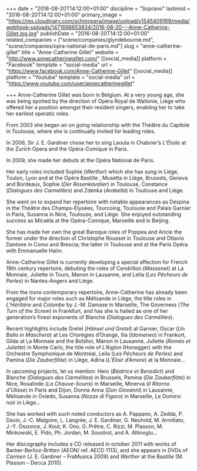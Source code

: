 +++
date = "2016-08-20T14:12:00+01:00"
discipline = "Soprano"
lastmod = "2016-08-20T14:12:00+01:00"
primary_image = "https://res.cloudinary.com/schmopera/image/upload/v1545409169/media/webhook-uploads/1471698653834/2016-08-20---Anne-Catherine-Gillet.jpg.jpg"
publishDate = "2016-08-20T14:12:00+01:00"
related_companies = ["scene/companies/glyndebourne.md", "scene/companies/opra-national-de-paris.md"]
slug = "anne-catherine-gillet"
title = "Anne-Catherine Gillet"
website = "http://www.annecatherinegillet.com/"
[[social_media]]
platform = "Facebook"
template = "social-media"
url = "https://www.facebook.com/Anne-Catherine-Gillet"
[[social_media]]
platform = "Youtube"
template = "social-media"
url = "https://www.youtube.com/user/annecatherinegillet"

+++
Anne-Catherine Gillet was born in Belgium. At a very young age, she was being spotted by the direction of Opéra Royal de Wallonie, Liège who offered her a position amongst their resident singers, enabling her to take her earliest operatic roles.

From 2003 she began an on going relationship with the Théâtre du Capitole in Toulouse, where she is continually invited for leading roles.

In 2006, Sir J. E. Gardiner chose her to sing Laoula in Chabrier’s *L’Étoile* at the Zurich Opera and the Opéra-Comique in Paris.

In 2009, she made her debuts at the Opéra National de Paris.

Her early roles included Sophie (*Werther*) which she has sung in Liège, Toulon, Lyon and at the Opéra Bastille ; Musetta in Liège, Brussels, Geneva and Bordeaux, Sophie (*Der Rosenkavalier*) in Toulouse, Constance (*Dialogues des Carmélites*) and Zdenka (*Arabella*) in Toulouse and Liège.

She went on to expand her repertoire with notable appearances as Despina in the Théâtre des Champs-Élysées, Tourcoing, Toulouse and Palais Garnier in Paris, Susanna in Nice, Toulouse, and Liège. She enjoyed outstanding success as Micaëla at the Opéra-Comique, Marseille and in Beijing.

She has made her own the great Baroque roles of Poppea and Aricie the former under the direction of Christophe Rousset in Toulouse and Ottavio Dantone in Como and Brescia; the latter in Toulouse and at the Paris Opéra with Emmanuelle Haïm.

Anne-Catherine Gillet is currently developing a special affection for French 19th century repertoire, debuting the roles of Cendrillon (*Massenet*) at La Monnaie, Juliette in Tours, Manon in Lausanne, and Leïla (*Les Pêcheurs de Perles*) in Nantes-Angers and Liège.

From the more contemporary repertoire, Anne-Catherine has already been engaged for major roles such as Mélisande in Liège, the title roles in *L’Héritière* and *Colombe* by J.-M. Damase in Marseille, The Governess (*The Turn of the Screw*) in Frankfurt, and has she is hailed as one of her generation’s finest exponents of Blanche (*Dialogues des Carmélites*).

Recent highlights include Gretel (*Hänsel und Gretel*) at Garnier, Oscar (*Un Ballo in Maschera*) at Les Chorégies d’Orange, Ilia (*Idomeneo*) in Frankurt, Gilda at La Monnaie and the Bolshoi, Manon in Lausanne, Juliette (*Roméo et Juliette*) in Monte Carlo, the title role of *L’Aiglon* (Honegger) with the Orchestre Symphonique de Montréal, Leila (*Les Pêcheurs de Perles*) and Pamina (*Die Zauberflöte*) in Liège, Adina (*L’Elisir d’Amore*) at la Monnaie…

In upcoming projects, let us mention: Hero (*Béatrice et Benedict*) and Blanche (*Dialogues des Carmélites*) in Brussels, Pamina (*Die Zauberflöte*) in Nice, Rosalinde (*La Chauve-Souris*) in Marseille, Minerva (*Il Ritorno d’Ulisse*) in Paris and Dijon, Donna Anna (*Don Giovanni*) in Lausanne, Mélisande in Oviedo, Susanna (*Nozze di Figaro*) in Marseille, Le Domino noir in Liège…

She has worked with such noted conductors as A. Pappano, A. Zedda, P. Davin, J.-C. Malgoire, L. Langrée, J. E. Gardiner, G. Neuhold, M. Armiliato, J.-Y. Ossonce, J. Kout, K. Ono, G. Prêtre, C. Rizzi, M. Plasson, M. Minkowski, E. Pido, Ph. Jordan, M. Soustrot, and A. Altinoglu…

Her discography includes a CD released in october 2011 with works of Barber-Berlioz-Britten (AEON/ ref. AECD 1113), and she appears in DVDs of *Carmen* (J. E. Gardiner – FraMusica 2009) and *Werther* at the Bastille (M. Plasson – Decca 2010).
